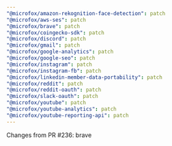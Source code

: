 ```yaml
---
"@microfox/amazon-rekognition-face-detection": patch
"@microfox/aws-ses": patch
"@microfox/brave": patch
"@microfox/coingecko-sdk": patch
"@microfox/discord": patch
"@microfox/gmail": patch
"@microfox/google-analytics": patch
"@microfox/google-seo": patch
"@microfox/instagram": patch
"@microfox/instagram-fb": patch
"@microfox/linkedin-member-data-portability": patch
"@microfox/reddit": patch
"@microfox/reddit-oauth": patch
"@microfox/slack-oauth": patch
"@microfox/youtube": patch
"@microfox/youtube-analytics": patch
"@microfox/youtube-reporting-api": patch
---
```


Changes from PR #236: brave
